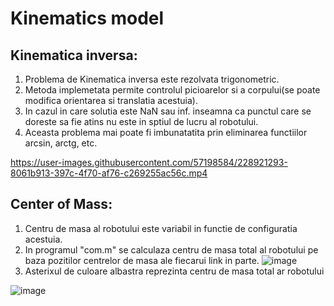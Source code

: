 # Kinematics model

## Kinematica inversa:

  1. Problema de Kinematica inversa este rezolvata trigonometric.
  2. Metoda implemetata permite controlul picioarelor si a corpului(se poate modifica orientarea si translatia acestuia).
  3. In cazul in care solutia este NaN sau inf. inseamna ca punctul care se doreste sa fie atins nu este in sptiul de lucru al robotului.
  4. Aceasta problema mai poate fi imbunatatita prin eliminarea functiilor arcsin, arctg, etc.

https://user-images.githubusercontent.com/57198584/228921293-8061b913-397c-4f70-af76-c269255ac56c.mp4


## Center of Mass:

  1. Centru de masa al robotului este variabil in functie de configuratia acestuia.
  2. In programul "com.m" se calculaza centru de masa total al robotului pe baza pozitilor centrelor de masa ale fiecarui link in parte.
![image](https://user-images.githubusercontent.com/57198584/228894422-2b0a7a57-1557-4281-af61-15a92b51e419.png)
  3. Asterixul de culoare albastra reprezinta centru de masa total ar robotului   

![image](https://user-images.githubusercontent.com/57198584/228899073-139a489f-bd7e-4807-a819-609281e880bc.png)



